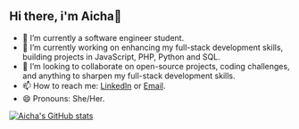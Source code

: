 ## Hi there, i'm Aicha👋



- 🔭 I’m currently a software engineer student.
- 🌱 I’m currently working on enhancing my full-stack development skills, building projects in JavaScript, PHP, Python and SQL.
- 👯 I’m looking to collaborate on open-source projects, coding challenges, and anything to sharpen my full-stack development skills.
- 📫 How to reach me:  [LinkedIn](https://www.linkedin.com/in/aicha-el-horre-b802a4227/) or [Email](aichaelhorre43@gmail.com).
- 😄 Pronouns: She/Her.


[![Aicha's GitHub stats](https://github-readme-stats.vercel.app/api?username=test&theme=radical)](https://github.com/anuraghazra/github-readme-stats)


